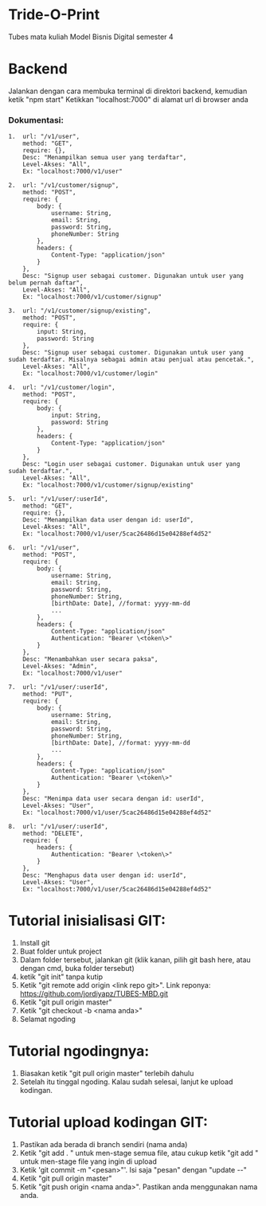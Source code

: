 # Tride-O-Print
Tubes mata kuliah Model Bisnis Digital semester 4

# Backend
Jalankan dengan cara membuka terminal di direktori backend, kemudian ketik "npm start"
Ketikkan "localhost:7000" di alamat url di browser anda

### Dokumentasi:
```
1.  url: "/v1/user",
    method: "GET",
    require: {},
    Desc: "Menampilkan semua user yang terdaftar",
    Level-Akses: "All",
    Ex: "localhost:7000/v1/user"
    
2.  url: "/v1/customer/signup",
    method: "POST",
    require: {
        body: {
            username: String,
            email: String,
            password: String,
            phoneNumber: String
        },
        headers: {
            Content-Type: "application/json"
        }
    },
    Desc: "Signup user sebagai customer. Digunakan untuk user yang belum pernah daftar",
    Level-Akses: "All",
    Ex: "localhost:7000/v1/customer/signup"
    
3.  url: "/v1/customer/signup/existing",
    method: "POST",
    require: {
        input: String,
        password: String
    },
    Desc: "Signup user sebagai customer. Digunakan untuk user yang sudah terdaftar. Misalnya sebagai admin atau penjual atau pencetak.",
    Level-Akses: "All",
    Ex: "localhost:7000/v1/customer/login"
    
4.  url: "/v1/customer/login",
    method: "POST",
    require: {
        body: {
            input: String,            
            password: String           
        },
        headers: {
            Content-Type: "application/json"
        }
    },
    Desc: "Login user sebagai customer. Digunakan untuk user yang sudah terdaftar.",
    Level-Akses: "All",
    Ex: "localhost:7000/v1/customer/signup/existing"
    
5.  url: "/v1/user/:userId",
    method: "GET",
    require: {},
    Desc: "Menampilkan data user dengan id: userId",
    Level-Akses: "All",
    Ex: "localhost:7000/v1/user/5cac26486d15e04288ef4d52"
    
6.  url: "/v1/user",
    method: "POST",
    require: {
        body: {
            username: String,
            email: String,
            password: String,
            phoneNumber: String,
            [birthDate: Date], //format: yyyy-mm-dd
            ...
        },
        headers: {
            Content-Type: "application/json"
            Authentication: "Bearer \<token\>"
        }
    },
    Desc: "Menambahkan user secara paksa",
    Level-Akses: "Admin",
    Ex: "localhost:7000/v1/user"
    
7.  url: "/v1/user/:userId",
    method: "PUT",
    require: {
        body: {
            username: String,
            email: String,
            password: String,
            phoneNumber: String,
            [birthDate: Date], //format: yyyy-mm-dd
            ...
        },
        headers: {
            Content-Type: "application/json"
            Authentication: "Bearer \<token\>"
        }
    },
    Desc: "Menimpa data user secara dengan id: userId",
    Level-Akses: "User",
    Ex: "localhost:7000/v1/user/5cac26486d15e04288ef4d52"
    
8.  url: "/v1/user/:userId",
    method: "DELETE",
    require: {
        headers: {
            Authentication: "Bearer \<token\>"
        }
    },
    Desc: "Menghapus data user dengan id: userId",
    Level-Akses: "User",
    Ex: "localhost:7000/v1/user/5cac26486d15e04288ef4d52"
```
# Tutorial inisialisasi GIT:
1. Install git
2. Buat folder untuk project
3. Dalam folder tersebut, jalankan git (klik kanan, pilih git bash here, atau dengan cmd, buka folder tersebut)
4. ketik "git init" tanpa kutip
5. Ketik "git remote add origin \<link repo git\>". Link reponya: https://github.com/jordiyapz/TUBES-MBD.git
6. Ketik "git pull origin master"
7. Ketik "git checkout -b \<nama anda\>"
8. Selamat ngoding

# Tutorial ngodingnya:
1. Biasakan ketik "git pull origin master" terlebih dahulu
2. Setelah itu tinggal ngoding. Kalau sudah selesai, lanjut ke upload kodingan.

# Tutorial upload kodingan GIT:
1. Pastikan ada berada di branch sendiri (nama anda)
2. Ketik "git add . " untuk men-stage semua file, atau cukup ketik "git add <nama file>" untuk men-stage file yang ingin di upload
3. Ketik 'git commit -m "\<pesan\>"'. Isi saja "pesan" dengan "update <tanggal>-<bulan>-<tahun>"
4. Ketik "git pull origin master"
5. Ketik "git push origin \<nama anda\>". Pastikan anda menggunakan nama anda.
